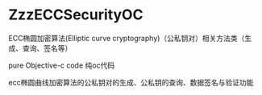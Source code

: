 # ZzzECCSecurityOC
ECC椭圆加密算法(Elliptic curve cryptography)（公私钥对）相关方法类（生成、查询、签名等）

pure Objective-c code
纯oc代码

ecc椭圆曲线加密算法的公私钥对的生成、公私钥的查询、数据签名与验证功能
